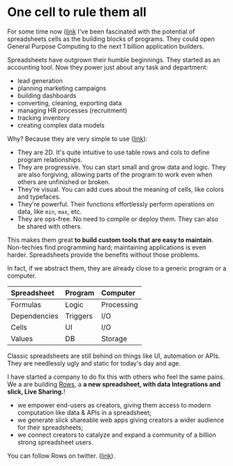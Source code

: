 # One cell to rule them all

For some time now ([link](https://web.archive.org/web/20141221112029/http://www.patife.com/) I've been fascinated with the potential of spreadsheets cells as the building blocks of programs. They could open General Purpose Computing to the next 1 billion application builders.

Spreadsheets have outgrown their humble beginnings. They started as an accounting tool. Now they power just about any task and department:

* lead generation
* planning marketing campaigns
* building dashboards
* converting, cleaning, exporting data
* managing HR processes (recruitment)
* tracking inventory
* creating complex data models

Why? Because they are very simple to use ([link](https://en.m.wikipedia.org/wiki/Spreadsheet)):

* They are 2D. It's quite intuitive to use table rows and cols to define program relationships. 
* They are progressive. You can start small and grow data and logic. They are also forgiving, allowing parts of the program to work even when others are unfinished or broken.
* They're visual. You can add cues about the meaning of cells, like colors and typefaces.
* They're powerful. Their functions effortlessly perform operations on data, like `min`, `max`, etc.
* They are ops-free. No need to compile or deploy them. They can also be shared with others.

This makes them great **to build custom tools that are easy to maintain**. Non-techies find programming hard; maintaining applications is even harder. Spreadsheets provide the benefits without those problems.

In fact, if we abstract them, they are already close to a generic program or a computer.

| Spreadsheet   | Program  | Computer    |
| :------------ | :------- | :---------- |
| Formulas      | Logic    | Processing  |
| Dependencies  | Triggers | I/O         |
| Cells         | UI       | I/O         |
| Values        | DB       | Storage     |

Classic spreadsheets are still behind on things like UI, automation or APIs. They are needlessly ugly and static for today's day and age. 

I have started a company to do fix this with others who feel the same pains. We a are building [Rows](http://rows.com), a **a new spreadsheet, with data Integrations and slick, Live Sharing.**!

* we empower end-users as creators, giving them access to modern computation like data & APIs in a spreadsheet;
* we generate slick shareable web apps giving creators a wider audience for their spreadsheets;
* we connect creators to catalyze and expand a community of a billion strong spreadsheet users.

You can follow Rows on twitter. ([link](https://twitter.com/rowsHQ)).
